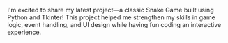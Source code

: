 I'm excited to share my latest project—a classic Snake Game built using Python and Tkinter! This project helped me strengthen my skills in game logic, event handling, and UI design while having fun coding an interactive experience.
